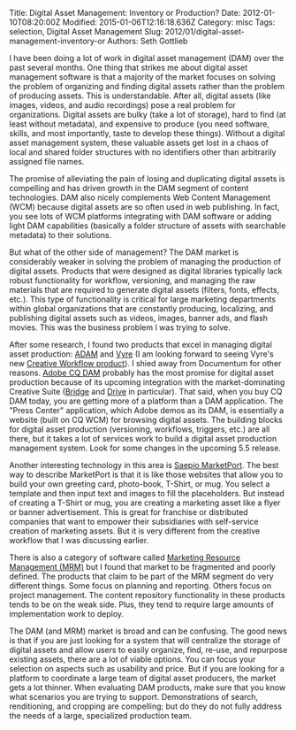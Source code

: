 Title: Digital Asset Management: Inventory or Production?
Date: 2012-01-10T08:20:00Z
Modified: 2015-01-06T12:16:18.636Z
Category: misc
Tags: selection, Digital Asset Management
Slug: 2012/01/digital-asset-management-inventory-or
Authors: Seth Gottlieb

I have been doing a lot of work in digital asset management (DAM) over the past several months. One thing that strikes me about digital asset management software is that a majority of the market focuses on solving the problem of organizing and finding digital assets rather than the problem of producing assets. This is understandable. After all, digital assets (like images, videos, and audio recordings) pose a real problem for organizations. Digital assets are bulky (take a lot of storage), hard to find (at least without metadata), and expensive to produce (you need software, skills, and most importantly, taste to develop these things). Without a digital asset management system, these valuable assets get lost in a chaos of local and shared folder structures with no identifiers other than arbitrarily assigned file names.  

The promise of alleviating the pain of losing and duplicating digital assets is compelling and has driven growth in the DAM segment of content technologies. DAM also nicely complements Web Content Management (WCM) because digital assets are so often used in web publishing. In fact, you see lots of WCM platforms integrating with DAM software or adding light DAM capabilities (basically a folder structure of assets with searchable metadata) to their solutions.  

But what of the other side of management? The DAM market is considerably weaker in solving the problem of managing the production of digital assets. Products that were designed as digital libraries typically lack robust functionality for workflow, versioning, and managing the raw materials that are required to generate digital assets (filters, fonts, effects, etc.). This type of functionality is critical for large marketing departments within global organizations that are constantly producing, localizing, and publishing digital assets such as videos, images, banner ads, and flash movies. This was the business problem I was trying to solve.  

After some research, I found two products that excel in managing digital asset production: [ADAM](http://www.adamsoftware.net/) and [Vyre](http://www.vyre.com/) (I am looking forward to seeing Vyre's new [Creative Workflow product](http://onbrand.vyre.com/workflow/)). I shied away from Documentum for other reasons. [Adobe CQ DAM](http://www.day.com/day/en/products/digital_asset_management.html) probably has the most promise for digital asset production because of its upcoming integration with the market-dominating Creative Suite ([Bridge](http://www.adobe.com/products/bridge.html) and [Drive](http://www.adobe.com/products/adobedrive.html) in particular). That said, when you buy CQ DAM today, you are getting more of a platform than a DAM application. The "Press Center" application, which Adobe demos as its DAM, is essentially a website (built on CQ WCM) for browsing digital assets. The building blocks for digital asset production (versioning, workflows, triggers, etc.) are all there, but it takes a lot of services work to build a digital asset production management system. Look for some changes in the upcoming 5.5 release.  

Another interesting technology in this area is [Saepio MarketPort](http://www.saepio.com/). The best way to describe MarketPort is that it is like those websites that allow you to build your own greeting card, photo-book, T-Shirt, or mug. You select a template and then input text and images to fill the placeholders. But instead of creating a T-Shirt or mug, you are creating a marketing asset like a flyer or banner advertisement. This is great for franchise or distributed companies that want to empower their subsidiaries with self-service creation of marketing assets. But it is very different from the creative workflow that I was discussing earlier.  

There is also a category of software called [Marketing Resource Management (MRM)](http://en.wikipedia.org/wiki/Marketing_resource_management) but I found that market to be fragmented and poorly defined. The products that claim to be part of the MRM segment do very different things. Some focus on planning and reporting. Others focus on project management. The content repository functionality in these products tends to be on the weak side. Plus, they tend to require large amounts of implementation work to deploy.  

The DAM (and MRM) market is broad and can be confusing. The good news is that if you are just looking for a system that will centralize the storage of digital assets and allow users to easily organize, find, re-use, and repurpose existing assets, there are a lot of viable options. You can focus your selection on aspects such as usability and price. But if you are looking for a platform to coordinate a large team of digital asset producers, the market gets a lot thinner. When evaluating DAM products, make sure that you know what scenarios you are trying to support. Demonstrations of search, renditioning, and cropping are compelling; but do they do not fully address the needs of a large, specialized production team. 
